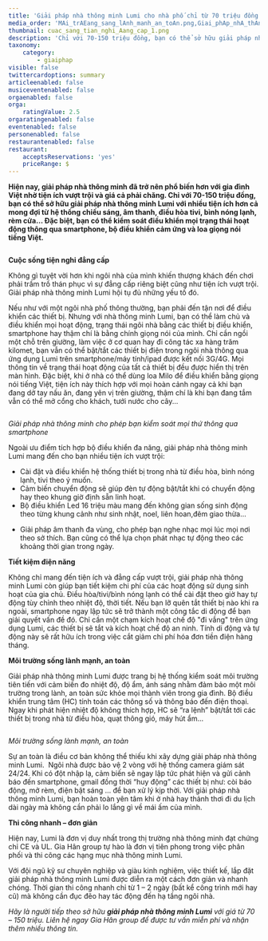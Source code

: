 ```yaml
---
title: 'Giải pháp nhà thông minh Lumi cho nhà phố chỉ từ 70 triệu đồng'
media_order: 'MAi_trAEang_sang_lAnh_manh_an_toAn.png,Giai_phAp_nhA_thAng_minh_cho_phAp_ban_kiam_soAt_mai_tha_thAng_qua_smartphone.png,cuac_sang_tian_nghi_Aang_cap_1.png'
thumbnail: cuac_sang_tian_nghi_Aang_cap_1.png
description: 'Chỉ với 70-150 triệu đồng, bạn có thể sở hữu giải pháp nhà thông minh Lumi với nhiều tiện ích hơn cả mong đợi từ hệ thống chiếu sáng, âm thanh, điều hòa tivi, bình nóng lạnh, rèm cửa…...'
taxonomy:
    category:
        - giaiphap
visible: false
twittercardoptions: summary
articleenabled: false
musiceventenabled: false
orgaenabled: false
orga:
    ratingValue: 2.5
orgaratingenabled: false
eventenabled: false
personenabled: false
restaurantenabled: false
restaurant:
    acceptsReservations: 'yes'
    priceRange: $
---
```


<p><strong>Hiện nay, giải ph&aacute;p nh&agrave; th&ocirc;ng minh đ&atilde; trở n&ecirc;n phổ biến hơn với gia đ&igrave;nh Việt nhờ tiện &iacute;ch vượt trội v&agrave; gi&aacute; cả phải chăng. Chỉ với 70-150 triệu đồng, bạn c&oacute; thể sở hữu giải ph&aacute;p nh&agrave; th&ocirc;ng minh Lumi với nhiều tiện &iacute;ch hơn cả mong đợi từ hệ thống chiếu s&aacute;ng, &acirc;m thanh, điều h&ograve;a tivi, b&igrave;nh n&oacute;ng lạnh, r&egrave;m cửa&hellip; Đặc biệt, bạn c&oacute; thể kiểm so&aacute;t điều khiển mọi trạng th&aacute;i hoạt động th&ocirc;ng qua smartphone, bộ điều khiển cảm ứng v&agrave; loa giọng n&oacute;i tiếng Việt.</strong></p>
<p><strong><img src="/newv1/tu-van-giai-phap/giai-phap-nha-thong-minh-lumi-cho-nha-pho-chi-tu-70-trieu-dong/cuac_sang_tian_nghi_Aang_cap_1.png" alt="" /></strong></p>
<p><strong>Cuộc sống tiện nghi đẳng cấp</strong></p>
<p>Kh&ocirc;ng g&igrave; tuyệt vời hơn khi ng&ocirc;i nh&agrave; của m&igrave;nh khiến thượng kh&aacute;ch đến chơi phải trầm trồ th&aacute;n phục v&igrave; sự đẳng cấp ri&ecirc;ng biệt cũng như tiện &iacute;ch vượt trội. Giải ph&aacute;p nh&agrave; th&ocirc;ng minh Lumi hội tụ đủ những yếu tố đ&oacute;.</p>
<p>Nếu như với một ng&ocirc;i nh&agrave; phố th&ocirc;ng thường, bạn phải đến tận nơi để điều khiển c&aacute;c thiết bị. Nhưng với nh&agrave; th&ocirc;ng minh Lumi, bạn c&oacute; thể l&agrave;m chủ v&agrave; điều khiển mọi hoạt động, trạng th&aacute;i ng&ocirc;i nh&agrave; bằng c&aacute;c thiết bị điều khiển, smartphone hay thậm ch&iacute; l&agrave; bằng ch&iacute;nh giọng n&oacute;i của m&igrave;nh. Chỉ cần ngồi một chỗ tr&ecirc;n giường, l&agrave;m việc ở cơ quan hay đi c&ocirc;ng t&aacute;c xa h&agrave;ng trăm kilomet, bạn vẫn c&oacute; thể bật/tắt c&aacute;c thiết bị điện trong ng&ocirc;i nh&agrave; th&ocirc;ng qua ứng dụng Lumi tr&ecirc;n smartphone/m&aacute;y t&iacute;nh/ipad được kết nối 3G/4G. Mọi th&ocirc;ng tin về trạng th&aacute;i hoạt động của tất cả thiết bị đều được hiển thị tr&ecirc;n m&agrave;n h&igrave;nh. Đặc biệt, khi ở nh&agrave; c&oacute; thể d&ugrave;ng loa Milo để điều khiển bằng giọng n&oacute;i tiếng Việt, tiện &iacute;ch n&agrave;y th&iacute;ch hợp với mọi ho&agrave;n cảnh ngay cả khi bạn đang dở tay nấu ăn, đang y&ecirc;n vị tr&ecirc;n giường, thậm ch&iacute; l&agrave; khi bạn đang tắm vẫn c&oacute; thể mở cổng cho kh&aacute;ch, tưới nước cho c&acirc;y...</p>
<p><img src="/newv1/tu-van-giai-phap/giai-phap-nha-thong-minh-lumi-cho-nha-pho-chi-tu-70-trieu-dong/Giai_phAp_nhA_thAng_minh_cho_phAp_ban_kiam_soAt_mai_tha_thAng_qua_smartphone.png" alt="" /></p>
<p><em>Giải ph&aacute;p nh&agrave; th&ocirc;ng minh cho ph&eacute;p bạn kiểm so&aacute;t mọi thứ th&ocirc;ng qua smartphone</em></p>
<p>Ngo&agrave;i ưu điểm t&iacute;ch hợp bộ điều khiển đa năng, giải ph&aacute;p nh&agrave; th&ocirc;ng minh Lumi mang đến cho bạn nhiều tiện &iacute;ch vượt trội:</p>
<ul>
<li>C&agrave;i đặt v&agrave; điều khiển hệ thống thiết bị trong nh&agrave; từ điều h&ograve;a, b&igrave;nh n&oacute;ng lạnh, tivi theo &yacute; muốn.</li>
<li>Cảm biến chuyển động sẽ gi&uacute;p đ&egrave;n tự động bật/tắt khi c&oacute; chuyển động hay theo khung giờ định sẵn linh hoạt.</li>
<li>Bộ điều khiển Led 16 triệu m&agrave;u mang đến kh&ocirc;ng gian sống sinh động theo từng khung cảnh như sinh nhật, noel, li&ecirc;n hoan,đ&ecirc;m giao thừa&hellip;</li>
</ul>
<ul>
<li>Giải ph&aacute;p &acirc;m thanh đa v&ugrave;ng, cho ph&eacute;p bạn nghe nhạc mọi l&uacute;c mọi nơi theo sở th&iacute;ch. Bạn cũng c&oacute; thể lựa chọn ph&aacute;t nhạc tự động theo c&aacute;c khoảng thời gian trong ng&agrave;y.</li>
</ul>
<p><strong>Tiết kiệm điện năng</strong></p>
<p>Kh&ocirc;ng chỉ mang đến tiện &iacute;ch v&agrave; đẳng cấp vượt trội, giải ph&aacute;p nh&agrave; th&ocirc;ng minh Lumi c&ograve;n gi&uacute;p bạn tiết kiệm chi ph&iacute; của c&aacute;c hoạt động sử dụng sinh hoạt của gia chủ. Điều h&ograve;a/tivi/b&igrave;nh n&oacute;ng lạnh c&oacute; thể c&agrave;i đặt theo giờ hay tự động t&ugrave;y chỉnh theo nhiệt độ, thời tiết. Nếu bạn lỡ qu&ecirc;n tắt thiết bị n&agrave;o khi ra ngo&agrave;i, smartphone ngay lập tức sẽ trở th&agrave;nh một c&ocirc;ng tắc di động để bạn giải quyết vấn đề đ&oacute;. Chỉ cần một chạm k&iacute;ch hoạt chế độ "đi vắng" tr&ecirc;n ứng dụng Lumi, c&aacute;c thiết bị sẽ tắt v&agrave; k&iacute;ch hoạt chế độ an ninh. T&iacute;nh di động v&agrave; tự động n&agrave;y sẽ rất hữu &iacute;ch trong việc cắt giảm chi ph&iacute; h&oacute;a đơn tiền điện h&agrave;ng th&aacute;ng.</p>
<p><strong>M&ocirc;i trường sống l&agrave;nh mạnh, an to&agrave;n</strong></p>
<p>Giải ph&aacute;p nh&agrave; th&ocirc;ng minh Lumi được trang bị hệ thống kiểm so&aacute;t m&ocirc;i trường ti&ecirc;n tiến với cảm biến đo nhiệt độ, độ ẩm, &aacute;nh s&aacute;ng nhằm đảm bảo một m&ocirc;i trường trong l&agrave;nh, an to&agrave;n sức khỏe mọi th&agrave;nh vi&ecirc;n trong gia đ&igrave;nh. Bộ điều khiển trung t&acirc;m (HC) t&iacute;nh to&aacute;n c&aacute;c th&ocirc;ng số v&agrave; th&ocirc;ng b&aacute;o đến điện thoại. Ngay khi ph&aacute;t hiện nhiệt độ kh&ocirc;ng th&iacute;ch hợp, HC sẽ &ldquo;ra lệnh&rdquo; bật/tắt tới c&aacute;c thiết bị trong nh&agrave; từ điều h&ograve;a, quạt th&ocirc;ng gi&oacute;, m&aacute;y h&uacute;t ẩm...</p>
<p><img src="/newv1/tu-van-giai-phap/giai-phap-nha-thong-minh-lumi-cho-nha-pho-chi-tu-70-trieu-dong/MAi_trAEang_sang_lAnh_manh_an_toAn.png" alt="" /></p>
<p><em>M&ocirc;i trường sống l&agrave;nh mạnh, an to&agrave;n</em></p>
<p>Sự an to&agrave;n l&agrave; điều cơ bản kh&ocirc;ng thể thiếu khi x&acirc;y dựng giải ph&aacute;p nh&agrave; th&ocirc;ng minh Lumi. &nbsp;Ng&ocirc;i nh&agrave; được bảo vệ 2 v&ograve;ng với hệ thống camera gi&aacute;m s&aacute;t 24/24. Khi c&oacute; đột nhập lạ, cảm biến sẽ ngay lập tức ph&aacute;t hiện v&agrave; gửi cảnh b&aacute;o đến smartphone, gmail đồng thời &ldquo;huy động&rdquo; c&aacute;c thiết bị như: c&ograve;i b&aacute;o động, mở r&egrave;m, điện bật s&aacute;ng &hellip; để bạn xử l&yacute; kịp thời. Với giải ph&aacute;p nh&agrave; th&ocirc;ng minh Lumi, bạn ho&agrave;n to&agrave;n y&ecirc;n t&acirc;m khi ở nh&agrave; hay thảnh thơi đi du lịch d&agrave;i ng&agrave;y m&agrave; kh&ocirc;ng cần phải lo lắng g&igrave; về m&aacute;i ấm của m&igrave;nh.</p>
<p><strong>Thi c&ocirc;ng nhanh &ndash; đơn giản</strong></p>
<p>Hiện nay, Lumi l&agrave; đơn vị duy nhất trong thị trường nh&agrave; th&ocirc;ng minh đạt chứng chỉ CE v&agrave; UL. Gia H&acirc;n group tự h&agrave;o l&agrave; đơn vị ti&ecirc;n phong trong việc ph&acirc;n phối v&agrave; thi c&ocirc;ng c&aacute;c hạng mục nh&agrave; th&ocirc;ng minh Lumi.</p>
<p>Với đội ngũ kỹ sư chuy&ecirc;n nghiệp và gi&agrave;u kinh nghiệm, việc thi&ecirc;́t k&ecirc;́, lắp đặt giải ph&aacute;p nh&agrave; th&ocirc;ng minh Lumi được diễn ra m&ocirc;̣t cách đơn giản v&agrave; nhanh ch&oacute;ng. Thời gian thi c&ocirc;ng nhanh chỉ từ 1 &ndash; 2 ng&agrave;y (bất kể c&ocirc;ng tr&igrave;nh mới hay cũ) m&agrave; kh&ocirc;ng cần đục đẽo hay t&aacute;c động đến hạ tầng ng&ocirc;i nh&agrave;.</p>
<p><em>H&atilde;y l&agrave; người tiếp theo sở hữu&nbsp;<strong>giải ph&aacute;p nh&agrave; th&ocirc;ng minh Lumi</strong>&nbsp;với gi&aacute; từ 70 &ndash; 150 triệu. Li&ecirc;n hệ ngay Gia H&acirc;n group để được tư vấn miễn ph&iacute; v&agrave; nhận th&ecirc;m nhiều th&ocirc;ng tin.</em></p>